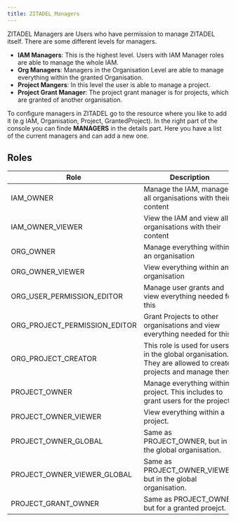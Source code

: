 ```yaml
---
title: ZITADEL Managers
---
```



ZITADEL Managers are Users who have permission to manage ZITADEL itself. There are some different levels for managers.

- **IAM Managers**: This is the highest level. Users with IAM Manager roles are able to manage the whole IAM.
- **Org Managers**: Managers in the Organisation Level are able to manage everything within the granted Organisation.
- **Project Mangers**: In this level the user is able to manage a project.
- **Project Grant Manager**: The project grant manager is for projects, which are granted of another organisation.

To configure managers in ZITADEL go to the resource where you like to add it (e.g IAM, Organisation, Project, GrantedProject).
In the right part of the console you can finde **MANAGERS** in the details part. Here you have a list of the current managers and can add a new one.

## Roles

| Role   | Description   |
|---|---|
| IAM_OWNER  | Manage the IAM, manage all organisations with their content  |
| IAM_OWNER_VIEWER  | View the IAM and view all organisations with their content |
| ORG_OWNER  | Manage everything within an organisation  |
| ORG_OWNER_VIEWER  | View everything within an organisation  |
| ORG_USER_PERMISSION_EDITOR  | Manage user grants and view everything needed for this  |
| ORG_PROJECT_PERMISSION_EDITOR  | Grant Projects to other organisations and view everything needed for this  |
| ORG_PROJECT_CREATOR  | This role is used for users in the global organisation. They are allowed to create projects and manage them.  |
| PROJECT_OWNER  | Manage everything within a project. This includes to grant users for the project.  |
| PROJECT_OWNER_VIEWER  | View everything within a project.|
| PROJECT_OWNER_GLOBAL  | Same as PROJECT_OWNER, but in the global organisation. |
| PROJECT_OWNER_VIEWER_GLOBAL  | Same as PROJECT_OWNER_VIEWER, but in the global organisation. |
| PROJECT_GRANT_OWNER  | Same as PROJECT_OWNER but for a granted proejct. |



